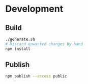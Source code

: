 # Development

## Build

```sh
./generate.sh
# Discard unwanted changes by hand
npm install
```

## Publish

```sh
npm publish --access public
```
